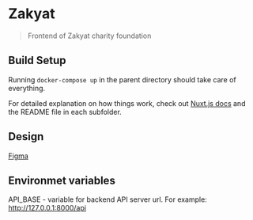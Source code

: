 # Zakyat

> Frontend of Zakyat charity foundation

## Build Setup

Running `docker-compose up` in the parent directory should take care of everything.


For detailed explanation on how things work, check out [Nuxt.js docs](https://nuxtjs.org) and the README file in each subfolder.

## Design

[Figma](https://www.figma.com/file/Uawx1aTAf6LJjjG2xgoV6v/Web-Zakyat?node-id=0%3A1)

## Environmet variables
API_BASE - variable for backend API server url. For example: http://127.0.0.1:8000/api
